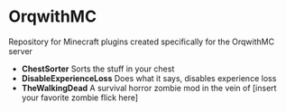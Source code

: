 OrqwithMC
=========

Repository for Minecraft plugins created specifically for the OrqwithMC server

- **ChestSorter** Sorts the stuff in your chest <br />
- **DisableExperienceLoss** Does what it says, disables experience loss<br />
- **TheWalkingDead** A survival horror zombie mod in the vein of [insert your favorite zombie flick here]<br />
